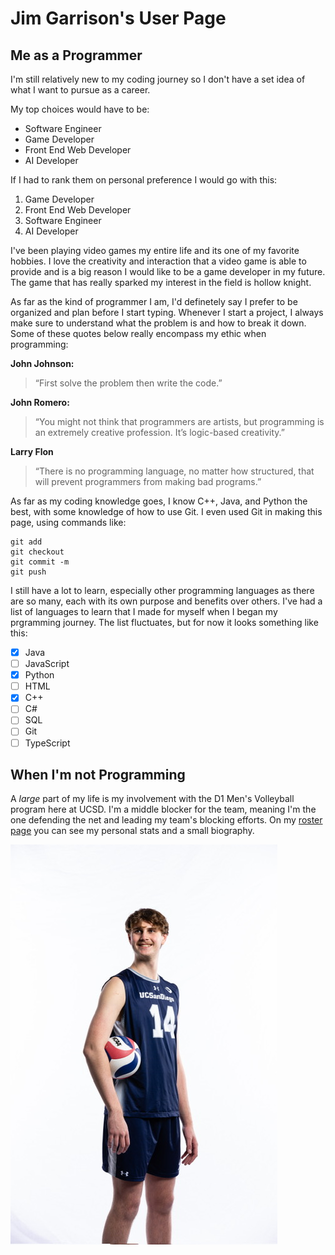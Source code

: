 # Jim Garrison's User Page
## Me as a Programmer
I'm still relatively new to my coding journey so I don't have a set idea of what I want to pursue as a career. 

My top choices would have to be:
+ Software Engineer
+ Game Developer
+ Front End Web Developer
+ AI Developer

If I had to rank them on personal preference I would go with this:
1. Game Developer
2. Front End Web Developer
3. Software Engineer
4. AI Developer

I've been playing video games my entire life and its one of my favorite hobbies. I love the creativity and interaction that a video game is able to provide and is a big reason I would like to be a game developer in my future. The game that has really sparked my interest in the field is hollow knight.

As far as the kind of programmer I am, I'd definetely say I prefer to be organized and plan before I start typing. Whenever I start a project, I always make sure to understand what the problem is and how to break it down. Some of these quotes below really encompass my ethic when programming:

**John Johnson:**
> “First solve the problem then write the code.”

**John Romero:**
> “You might not think that programmers are artists, but programming is an extremely creative profession. It’s logic-based creativity.”

**Larry Flon**
> “There is no programming language, no matter how structured, that will prevent programmers from making bad programs.”

As far as my coding knowledge goes, I know C++, Java, and Python the best, with some knowledge of how to use Git. I even used Git in making this page, using commands like:
```
git add
git checkout
git commit -m
git push
```
I still have a lot to learn, especially other programming languages as there are so many, each with its own purpose and benefits over others. I've had a list of languages to learn that I made for myself when I began my prgramming journey. The list fluctuates, but for now it looks something like this:
- [X] Java
- [ ] JavaScript
- [X] Python
- [ ] HTML
- [X] C++
- [ ] C#
- [ ] SQL
- [ ] Git
- [ ] TypeScript

## When I'm not Programming
A _large_ part of my life is my involvement with the D1 Men's Volleyball program here at UCSD. I'm a middle blocker for the team, meaning I'm the one defending the net and leading my team's blocking efforts. On my [roster page](https://ucsdtritons.com/sports/mens-volleyball/roster/jim-garrison/12826) you can see my personal stats and a small biography.

![Volleyball Picture](VolleyballPic.JPG)


